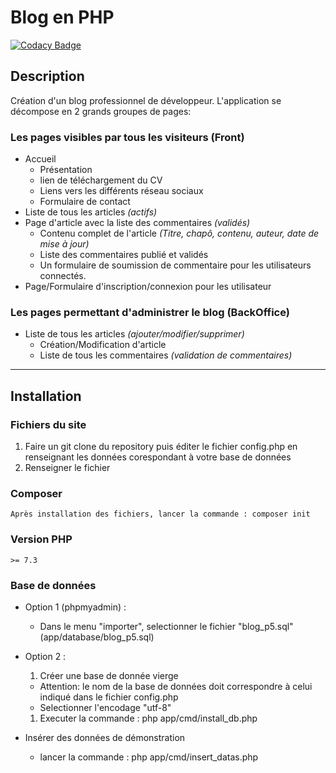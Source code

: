 # Blog en PHP

[![Codacy Badge](https://api.codacy.com/project/badge/Grade/af39394975f64c9ca4918bec967b91ba)](https://app.codacy.com/gh/LFZDavid/OCR_P5?utm_source=github.com&utm_medium=referral&utm_content=LFZDavid/OCR_P5&utm_campaign=Badge_Grade)

## Description
  Création d'un blog professionnel de développeur.
  L'application se décompose en 2 grands groupes de pages:
  ### Les pages visibles par tous les visiteurs (Front)

  * Accueil
    * Présentation
    * lien de téléchargement du CV
    * Liens vers les différents réseau sociaux
    * Formulaire de contact
  * Liste de tous les articles _(actifs)_
  * Page d'article avec la liste des commentaires _(validés)_ 
    * Contenu complet de l'article _(Titre, chapô, contenu, auteur, date de mise à jour)_
    * Liste des commentaires publié et validés
    * Un formulaire de soumission de commentaire pour les utilisateurs connectés.
  * Page/Formulaire d'inscription/connexion pour les utilisateur
    
  ### Les pages permettant d'administrer le blog (BackOffice)
  * Liste de tous les articles _(ajouter/modifier/supprimer)_
    * Création/Modification d'article
    * Liste de tous les commentaires _(validation de commentaires)_
  --- 
## Installation
  ### Fichiers du site
  1. Faire un git clone du repository puis éditer le fichier config.php en renseignant les données corespondant à votre base de données
  2. Renseigner le fichier
    
  ### Composer
    Après installation des fichiers, lancer la commande : composer init
  ### Version PHP
    >= 7.3
  ### Base de données
   * Option 1 (phpmyadmin) :
      * Dans le menu "importer", selectionner le fichier "blog_p5.sql" (app/database/blog_p5.sql)
  
  * Option 2 :
      1. Créer une base de donnée vierge 
      * Attention: le nom de la base de données doit correspondre à celui indiqué dans le fichier config.php
      * Selectionner l'encodage "utf-8"
      1. Executer la commande : php app/cmd/install_db.php
  * Insérer des données de démonstration
    * lancer la commande : php app/cmd/insert_datas.php
  
 
  


